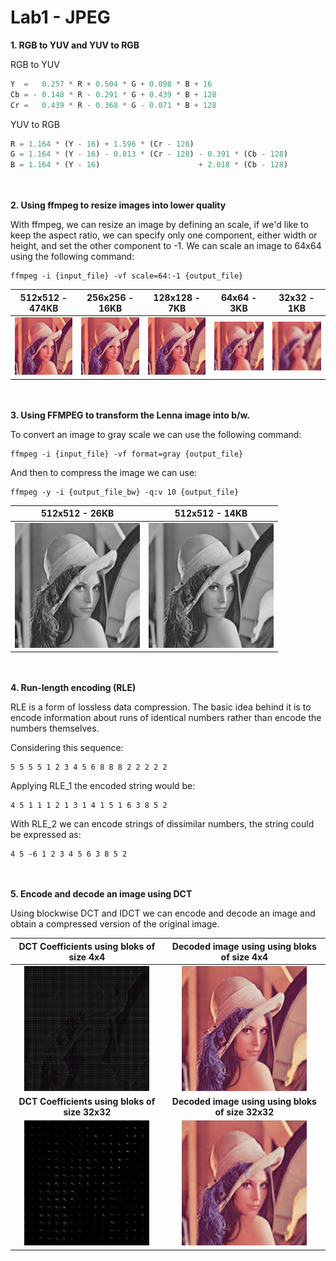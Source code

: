 # Lab1 - JPEG

**1. RGB to YUV and YUV to RGB**

RGB to YUV

```python
Y  =   0.257 * R + 0.504 * G + 0.098 * B + 16
Cb = - 0.148 * R - 0.291 * G + 0.439 * B + 128
Cr =   0.439 * R - 0.368 * G - 0.071 * B + 128

```
YUV to RGB

```python
R = 1.164 * (Y - 16) + 1.596 * (Cr - 128)
G = 1.164 * (Y - 16) - 0.813 * (Cr - 128) - 0.391 * (Cb - 128)
B = 1.164 * (Y - 16)                      + 2.018 * (Cb - 128)
```

<br/><br/>
**2. Using ffmpeg to resize images into lower quality**

With ffmpeg, we can resize an image by defining an scale, if we'd like to keep the aspect ratio, we can specify only one component, either width or height, and set the other component to -1. We can scale an image to 64x64 using the following command:

```
ffmpeg -i {input_file} -vf scale=64:-1 {output_file}
```
| 512x512 - 474KB | 256x256 - 16KB | 128x128 - 7KB | 64x64 - 3KB | 32x32 - 1KB |
| :---:        |     :---:      |      :---: |     :---:      |          :---: |
| <img src="lenna.jpg"  width="200">   | <img src="Results/2-resize/lenna_256.jpg"  width="200">    | <img src="Results/2-resize/lenna_128.jpg"  width="200">    |<img src="Results/2-resize/lenna_64.jpg"  width="200">     | <img src="Results/2-resize/lenna_32.jpg"  width="200">    |

<br/><br/>
**3. Using FFMPEG to transform the Lenna image into b/w.**

To convert an image to gray scale we can use the following command:

```
ffmpeg -i {input_file} -vf format=gray {output_file}
```
And then to compress the image we can use:

```
ffmpeg -y -i {output_file_bw} -q:v 10 {output_file}
```

| 512x512 - 26KB | 512x512 - 14KB |
| :---:        |     :---:      |
| <img src="Results/3-bw/lenna_bw.jpg"  width="200">   | <img src="Results/3-bw/lenna_bw_compressed.jpg"  width="200">    | 


<br/><br/>
**4. Run-length encoding (RLE)**

RLE is a form of lossless data compression. The basic idea behind it is to encode information about runs of identical numbers rather than encode the numbers themselves.

Considering this sequence:

```
5 5 5 5 1 2 3 4 5 6 8 8 8 2 2 2 2 2
```
Applying RLE_1 the encoded string would be:
```
4 5 1 1 1 2 1 3 1 4 1 5 1 6 3 8 5 2
```
With RLE_2 we can encode strings of dissimilar numbers, the string could be expressed as:
```
4 5 -6 1 2 3 4 5 6 3 8 5 2
```

<br/><br/>
**5. Encode and decode an image using DCT**

Using blockwise DCT and IDCT we can encode and decode an image and obtain a compressed version of the original image. 

|  DCT Coefficients using bloks of size   4x4  |  Decoded image using using bloks of size   4x4  |
|     :---:     |     :---:     |
| <img src="Screnshoots/DCT_coefficients_4.jpg"  width="200">   | <img src="Screnshoots/DCT_4.jpg"  width="200">| 
| **DCT Coefficients using bloks of size 32x32** | **Decoded image using using bloks of size 32x32** |
| <img src="Screnshoots/DCT_coefficients_32.jpg"  width="200">   | <img src="Screnshoots/DCT_32.jpg"  width="200">| 
